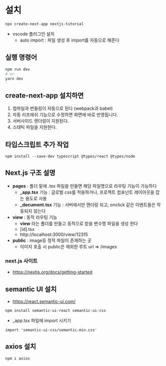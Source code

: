 # 설치

```
npx create-next-app nextjs-tutorial
```

- vscode 플러그인 설치
  - auto import : 파일 생성 후 import를 자동으로 해준다

## 실행 명령어

```bash
npm run dev
# or
yarn dev
```

## create-next-app 설치하면

1. 컴파일과 번들링이 자동으로 된다 (webpack과 babel)
2. 자동 리프래쉬 기능으로 수정하면 화면에 바로 반영됩니다.
3. 서버사이드 랜더링이 지원된다.
4. 스태틱 파일을 지원한다.

## 타입스크립트 추가 작업

```
npm install --save-dev typescript @types/react @types/node
```

## Next.js 구조 설명

- **pages** : 폴더 밑에 .tsx 파일을 만들면 해당 파일명으로 라우팅 기능이 가능하다
  - **\_app.tsx** 기능 : 글로벌 css를 적용하거나, 프로젝트 컴포넌트 레이아웃을 잡는 용도로 사용
  - **\_document.tsx** 기능 : 서버에서만 랜더링 되고, onclick 같은 이벤트들은 작동되지 않는다
- **view** : 동적 라우팅 기능
  - **view** 라는 폴더를 만들고 동적으로 받을 변수명 파일을 생성 한다
  - [id].tsx
  - http://localhost:3000/view/12315
- **public** : image등 정적 파일이 존재하는 곳
  - 이미지 호출 시 public은 제외한 루트 url => /images

### next.js 사이트

- https://nextjs.org/docs/getting-started

## semantic UI 설치

- https://react.semantic-ui.com/

```
npm install semantic-ui-react semantic-ui-css
```

- \_app.tsx 파일에 import 시키기

```
import 'semantic-ui-css/semantic.min.css'
```

## axios 설치

```
npm i axios
```
